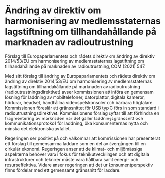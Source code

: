 # Ändring av direktiv om harmonisering av medlemsstaternas lagstiftning om tillhandahållande på marknaden av radioutrustning

Förslag till Europaparlamentets och rådets direktiv om ändring av direktiv 2014/53/EU om harmonisering av medlemsstaternas lagstiftning om tillhandahållande på marknaden av radioutrustning, COM (2021\) 547\.

Med sitt förslag till ändring av Europaparlamentets och rådets direktiv om ändring av direktiv 2014/53/EU om harmonisering av medlemsstaternas lagstiftning om tillhandahållande på marknaden av radioutrustning (radioutrustningsdirektivet) avser kommissionen att införa en gemensam lösning för laddning av mobiltelefoner, datorplattor, digitala kameror, hörlurar, headset, handhållna videospelskonsoler och bärbara högtalare. Kommissionen föreslår att gränssnittet för USB typ C förs in som standard i radioutrustningsdirektivet. Kommissionens förslag syftar till att förhindra en fragmentering av marknaden när det gäller laddningsgränssnitt och kommunikationsprotokoll för laddning, öka konsumenternas nytta och minska det elektroniska avfallet.

Regeringen ser positivt på och välkomnar att kommissionen har presenterat ett förslag till gemensamma laddare som en del av övergången till en cirkulär ekonomi. Regeringen anser att de klimat\- och miljömässiga aspekterna behöver vara i fokus för teknikutvecklingen och att digitala infrastrukturer och tekniker måste vara hållbara samt energi\- och resurseffektiva. Vidare anser regeringen att det ur konsumentperspektiv finns fördelar med ett gemensamt gränssnitt för laddare.
